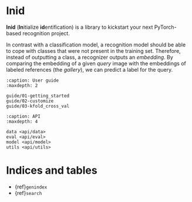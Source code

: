 # Inid

**Inid** (**In**itialize **id**entification) is a library to kickstart your next PyTorch-based recognition project.

In contrast with a classification model, a recognition model should be able to cope with classes that were not present in the training set. Therefore, instead of outputting a class, a recognizer outputs an *embedding*. By comparing the embedding of a given *query* image with the embeddings of labeled references (the *gallery*), we can predict a label for the query.

```{toctree}
:caption: User guide
:maxdepth: 2

guide/01-getting_started
guide/02-customize
guide/03-kfold_cross_val
```

```{toctree}
:caption: API
:maxdepth: 4

data <api/data>
eval <api/eval>
model <api/model>
utils <api/utils>
```

# Indices and tables

- {ref}`genindex`
- {ref}`search`
